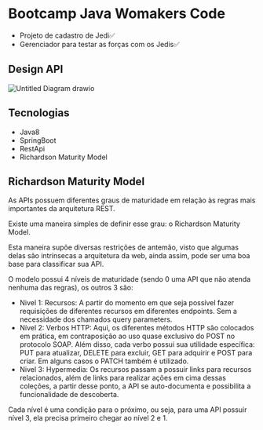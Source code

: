 # Bootcamp Java Womakers Code


- Projeto de cadastro de Jedi✅ 
- Gerenciador para testar as forças com os Jedis✅

## Design API


![Untitled Diagram drawio](https://user-images.githubusercontent.com/52088444/159596719-a72f0b46-2178-40ba-8e50-138ef153191d.png)

## Tecnologias

- Java8
- SpringBoot
- RestApi
- Richardson Maturity Model

## Richardson Maturity Model
As APIs possuem diferentes graus de maturidade em relação às regras mais importantes da arquitetura
REST.

Existe uma maneira simples de definir esse grau: o Richardson Maturity Model.

Esta maneira supõe diversas restrições de antemão, visto que algumas delas são
intrínsecas a arquitetura da web, ainda assim, pode ser uma boa base para classificar 
sua API.

O modelo possui 4 níveis de maturidade (sendo 0 uma API que não atenda nenhuma das regras),
os outros 3 são:

- Nivel 1: Recursos: A partir do momento em que seja possível fazer requisições de diferentes recursos em
diferentes endpoints. Sem a necessidade dos chamados query parameters.
- Nível 2:  Verbos HTTP: Aqui, os diferentes métodos HTTP são colocados em prática, em contraposição 
ao uso quase exclusivo do POST no protocolo SOAP. Além disso, cada verbo possui sua utilidade 
específica: PUT para atualizar, DELETE para excluir, GET para adquirir e POST para criar. 
Em alguns casos o PATCH também é utilizado.
- Nivel 3: Hypermedia: Os recursos passam a possuir links para recursos relacionados, além de 
links para realizar ações em cima dessas coleções, a partir desse ponto, a API se auto-documenta 
e possibilita a funcionalidade de descoberta.

Cada nível é uma condição para o próximo, ou seja, para uma API possuir nível 3, ela precisa primeiro 
chegar ao nível 2 e 1.
